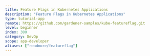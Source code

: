 ```yaml
---
title: Feature Flags in Kubernetes Applications
description: "Feature Flags in Kubernetes Applications"
type: tutorial-app
remote: https://github.com/gardener-samples/kube-featureflag.git
level: beginner
index: 300
category: DevOp
scope: app-developer
aliases: ["readmore/featureflag"]
---
```


